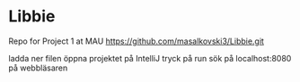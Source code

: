 # Libbie
Repo for Project 1 at MAU
https://github.com/masalkovski3/Libbie.git

ladda ner filen
öppna projektet på IntelliJ
tryck på run
sök på localhost:8080 på webbläsaren 
